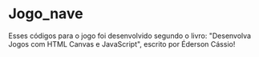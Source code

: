 # Jogo_nave
Esses códigos para o jogo foi desenvolvido segundo o livro: "Desenvolva Jogos com HTML Canvas e JavaScript", escrito por Éderson Cássio!
